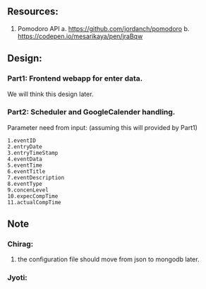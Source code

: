 ## Resources:
1. Pomodoro API 
    a. https://github.com/jordanch/pomodoro
    b. https://codepen.io/mesarikaya/pen/jraBqw




## Design:

### Part1: Frontend webapp for enter data. 
We will think this design later.


### Part2: Scheduler and GoogleCalender handling.

Parameter need from input: (assuming this will provided by Part1)
    
    1.eventID	
    2.entryDate	
    3.entryTimeStamp	
    4.eventData	
    5.eventTime	
    6.eventTitle	
    7.eventDescription	
    8.eventType	
    9.concenLevel	
    10.expecCompTime	
    11.actualCompTime	













## Note
### Chirag:
1. the configuration file should move from json to mongodb later.






### Jyoti:
